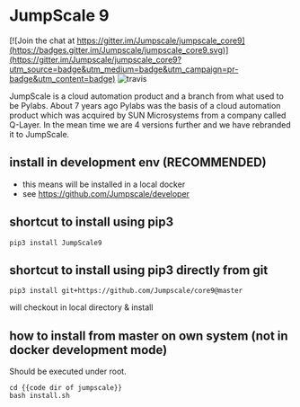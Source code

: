 # JumpScale 9


[![Join the chat at https://gitter.im/Jumpscale/jumpscale_core9](https://badges.gitter.im/Jumpscale/jumpscale_core9.svg)](https://gitter.im/Jumpscale/jumpscale_core9?utm_source=badge&utm_medium=badge&utm_campaign=pr-badge&utm_content=badge) ![travis](https://travis-ci.org/Jumpscale/core9.svg?branch=master)


JumpScale is a cloud automation product and a branch from what used to be Pylabs. About 7 years ago Pylabs was the basis of a cloud automation product which was acquired by SUN Microsystems from a company called Q-Layer. In the mean time we are 4 versions further and we have rebranded it to JumpScale.


## install in development env (RECOMMENDED)

- this means will be installed in a local docker
- see https://github.com/Jumpscale/developer

## shortcut to install using pip3

```
pip3 install JumpScale9
```

## shortcut to install using pip3 directly from git

```
pip3 install git+https://github.com/Jumpscale/core9@master
```

will checkout in local directory & install

## how to install from master on own system (not in docker development mode)
Should be executed under root.

```
cd {{code dir of jumpscale}}
bash install.sh
```
